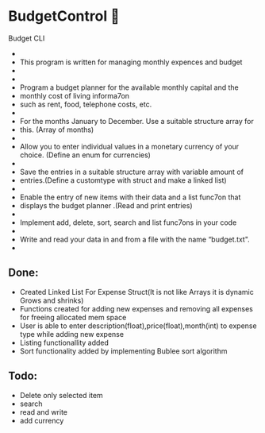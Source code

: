 # BudgetControl :maple_leaf:

Budget CLI


 * 
 *  This program is written for managing monthly expences and budget
 * 
 * 
 * Program a budget planner for the available monthly capital and the
*  monthly cost of living informa7on 
*   such as rent, food, telephone costs, etc.
*
*  For the months January to December. Use a suitable structure array for
*  this. (Array of months)
*
*  Allow you to enter individual values in a monetary currency of your choice. (Define an enum for currencies)
*
*  Save the entries in a suitable structure array with variable amount of
*  entries.(Define a customtype with struct and make a linked list)
*
*  Enable the entry of new items with their data and a list func7on that
*  displays the budget planner .(Read and print entries)
*
*  Implement add, delete, sort, search and list func7ons in your code
*
*  Write and read your data in and from a file with the name “budget.txt".
* 
 
 
## Done:
   * Created Linked List For Expense Struct(It is not like Arrays it is dynamic Grows and shrinks)
   * Functions created for adding new expenses and removing all expenses for freeing allocated mem space
   * User is able to enter description(float),price(float),month(int) to expense type while adding new expense
   * Listing functionallity added
   * Sort functionality added by implementing Bublee sort algorithm

## Todo:
   * Delete only selected item
   * search
   * read and write
   * add currency

 
 

      
      


      
